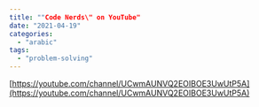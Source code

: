```yaml
---
title: ""Code Nerds\" on YouTube"
date: "2021-04-19"
categories: 
  - "arabic"
tags: 
  - "problem-solving"
---
```


[https://youtube.com/channel/UCwmAUNVQ2EOIBOE3UwUtP5A](https://youtube.com/channel/UCwmAUNVQ2EOIBOE3UwUtP5A)
